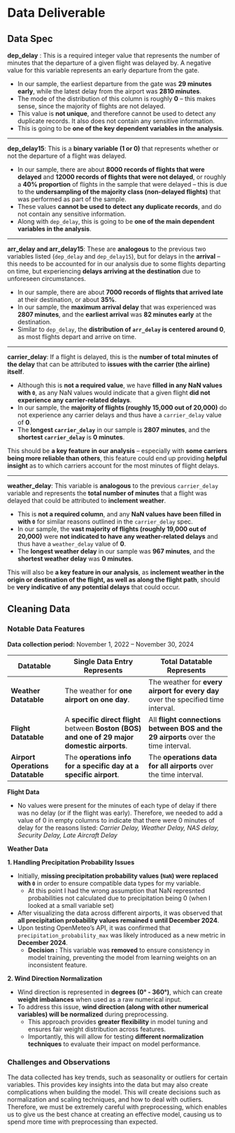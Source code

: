 # Data Deliverable

## Data Spec

**dep_delay** :
This is a required integer value that represents the number of minutes that the departure of a given flight was delayed by. A negative value for this variable represents an early departure from the gate.

- In our sample, the earliest departure from the gate was **29 minutes early**, while the latest delay from the airport was **2810 minutes**.
- The mode of the distribution of this column is roughly **0** – this makes sense, since the majority of flights are not delayed.
- This value is **not unique**, and therefore cannot be used to detect any duplicate records. It also does not contain any sensitive information.
- This is going to be **one of the key dependent variables in the analysis**.

---

**dep_delay15**:
This is a **binary variable (1 or 0)** that represents whether or not the departure of a flight was delayed.

- In our sample, there are about **8000 records of flights that were delayed** and **12000 records of flights that were not delayed**, or roughly a **40% proportion** of flights in the sample that were delayed – this is due to the **undersampling of the majority class (non-delayed flights)** that was performed as part of the sample.
- These values **cannot be used to detect any duplicate records**, and do not contain any sensitive information.
- Along with `dep_delay`, this is going to be **one of the main dependent variables in the analysis**.

---

**arr_delay and arr_delay15**:
These are **analogous** to the previous two variables listed (`dep_delay` and `dep_delay15`), but for delays in the **arrival** – this needs to be accounted for in our analysis due to some flights departing on time, but experiencing **delays arriving at the destination** due to unforeseen circumstances.

- In our sample, there are about **7000 records of flights that arrived late** at their destination, or about **35%**.
- In our sample, the **maximum arrival delay** that was experienced was **2807 minutes**, and the **earliest arrival** was **82 minutes early** at the destination.
- Similar to `dep_delay`, the **distribution of `arr_delay` is centered around 0**, as most flights depart and arrive on time.

---

**carrier_delay**:
If a flight is delayed, this is the **number of total minutes of the delay** that can be attributed to **issues with the carrier (the airline) itself**.

- Although this is **not a required value**, we have **filled in any NaN values with `0`**, as any NaN values would indicate that a given flight **did not experience any carrier-related delays**.
- In our sample, the **majority of flights (roughly 15,000 out of 20,000)** do not experience any carrier delays and thus have a `carrier_delay` value of **0**.
- The **longest `carrier_delay`** in our sample is **2807 minutes**, and the **shortest `carrier_delay`** is **0 minutes**.

This should be **a key feature in our analysis** – especially with **some carriers being more reliable than others**, this feature could end up providing **helpful insight** as to which carriers account for the most minutes of flight delays.

---

**weather_delay**:
This variable is **analogous** to the previous `carrier_delay` variable and represents the **total number of minutes** that a flight was delayed that could be attributed to **inclement weather**.

- This is **not a required column**, and any **NaN values have been filled in with `0`** for similar reasons outlined in the `carrier_delay` spec.
- In our sample, the **vast majority of flights (roughly 19,000 out of 20,000)** were **not indicated to have any weather-related delays** and thus have a `weather_delay` value of **0**.
- The **longest weather delay** in our sample was **967 minutes**, and the **shortest weather delay** was **0 minutes**.

This will also be **a key feature in our analysis**, as **inclement weather in the origin or destination of the flight, as well as along the flight path**, should be **very indicative of any potential delays** that could occur.

## Cleaning Data

### Notable Data Features
**Data collection period:** November 1, 2022 – November 30, 2024

| **Datatable**         | **Single Data Entry Represents** | **Total Datatable Represents** |
|----------------------|--------------------------------|--------------------------------------|
| **Weather Datatable**  | The weather for **one airport on one day**. | The weather for **every airport for every day** over the specified time interval. |
| **Flight Datatable**   | A **specific direct flight** between **Boston (BOS) and one of 29 major domestic airports**. | All **flight connections between BOS and the 29 airports** over the time interval. |
| **Airport Operations Datatable** | The **operations info for a specific day at a specific airport**. | The **operations data for all airports** over the time interval. |


**Flight Data**


-  No values were present for the minutes of each type of delay if there was no delay (or if the flight was early). Therefore, we needed to add a value of 0 in empty columns to indicate that there were 0 minutes of delay for the reasons listed: *Carrier Delay, Weather Delay, NAS delay, Security Delay, Late Aircraft Delay*

**Weather Data**


**1. Handling Precipitation Probability Issues**
- Initially, **missing precipitation probability values (`NaN`) were replaced with `0`** in order to ensure compatible data types for my variable. 
    - At this point I had the wrong assumption that NaN represnted probabilities not calculated due to precipitation being 0 (when I looked at a small variable set)
- After visualizing the data across different airports, it was observed that **all precipitation probability values remained `0` until December 2024**.
 - Upon testing OpenMeteo’s API, it was confirmed that `precipitation_probability_max` was likely introduced as a new metric in **December 2024**.
    - **Decision :** This variable was **removed** to ensure consistency in model training, preventing the model from learning weights on an inconsistent feature.

**2. Wind Direction Normalization**
- Wind direction is represented in **degrees (0° - 360°)**, which can create **weight imbalances** when used as a raw numerical input.
- To address this issue, **wind direction (along with other numerical variables) will be normalized** during preprocessing.
  - This approach provides **greater flexibility** in model tuning and ensures fair weight distribution across features.
  - Importantly, this will allow for testing **different normalization techniques** to evaluate their impact on model performance.

### Challenges and Observations

The data collected has key trends, such as seasonality or outliers for certain variables. This provides key insights into the data but may also create complications when building the model. This will create decisions such as normalization and scaling techniques, and how to deal with outliers. Therefore, we must be extremely careful with preprocessing, which enables us to give us the best chance at creating an effective model, causing us to spend more time with preprocessing than expected. 
